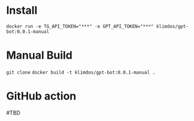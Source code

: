 # Install

```
docker run -e TG_API_TOKEN="***" -e GPT_API_TOKEN="***" klimdos/gpt-bot:0.0.1-manual
```

# Manual Build

`git clone`
`docker build -t klimdos/gpt-bot:0.0.1-manual . `

# GitHub action
#TBD
